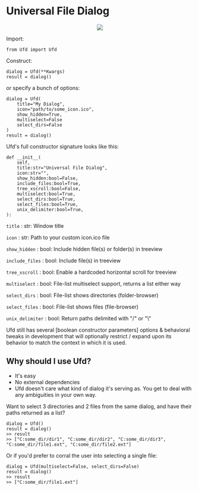 # Universal File Dialog

<p align="center">
	<img src="https://i.imgur.com/yzIXiTs.png">
</p>

Import:

`from Ufd import Ufd`

Construct:
```
dialog = Ufd(**Kwargs)
result = dialog()
```

or specify a bunch of options:

```
dialog = Ufd(
    title="My Dialog",
    icon="path/to/some_icon.ico",
    show_hidden=True,
    multiselect=False
    select_dirs=False
)
result = dialog()
```

Ufd's full constructor signature looks like this:

```
def __init__(
    self,
    title:str="Universal File Dialog",
    icon:str="",
    show_hidden:bool=False,
    include_files:bool=True,
    tree_xscroll:bool=False,
    multiselect:bool=True,
    select_dirs:bool=True,
    select_files:bool=True,
    unix_delimiter:bool=True,
):
```
`title`             : str: Window title

`icon`              : str: Path to your custom icon.ico file 

`show_hidden`       : bool: Include hidden file(s) or folder(s) in treeview

`include_files`     : bool: Include file(s) in treeview

`tree_xscroll`      : bool: Enable a hardcoded horizontal scroll for treeview 

`multiselect`       : bool: File-list multiselect support, returns a list either way

`select_dirs`       : bool: File-list shows directories (folder-browser)

`select_files`      : bool: File-list shows files (file-browser)

`unix_delimiter`    : bool: Return paths delimited with "/" or "\\"

Ufd still has several [boolean constructor parameters] options & behavioral tweaks in development that will optionally restrict / expand upon its behavior to match the context in which it is used. 

## Why should I use Ufd?
- It's easy
- No external dependencies
- Ufd doesn't care what kind of dialog it's serving as. You get to deal with any ambiguities in your own way. 

Want to select 3 directories and 2 files from the same dialog, and have their paths returned as a list? 

```
dialog = Ufd()
result = dialog()
>> result
>> ["C:some_dir/dir1", "C:some_dir/dir2", "C:some_dir/dir3", "C:some_dir/file1.ext", "C:some_dir/file2.ext"]
```

Or if you'd prefer to corral the user into selecting a single file:

```
dialog = Ufd(multiselect=False, select_dirs=False)
result = dialog()
>> result
>> ["C:some_dir/file1.ext"]
```
